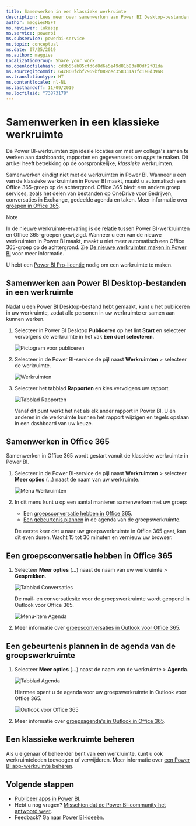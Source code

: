 ```yaml
---
title: Samenwerken in een klassieke werkruimte
description: Lees meer over samenwerken aan Power BI Desktop-bestanden in uw werkruimte, met Office 365-services zoals het delen van bestanden op OneDrive voor Bedrijven, conversaties in Exchange, agenda en taken.
author: maggiesMSFT
ms.reviewer: lukaszp
ms.service: powerbi
ms.subservice: powerbi-service
ms.topic: conceptual
ms.date: 07/25/2019
ms.author: maggies
LocalizationGroup: Share your work
ms.openlocfilehash: cddb55ab85cfd6d8d6a5e49d81b83a80df2f81da
ms.sourcegitcommit: 64c860fcbf2969bf089cec358331a1fc1e0d39a8
ms.translationtype: HT
ms.contentlocale: nl-NL
ms.lasthandoff: 11/09/2019
ms.locfileid: "73873178"
---
```

# <a name="collaborate-in-a-classic-workspace"></a>Samenwerken in een klassieke werkruimte
De Power BI-werkruimten zijn ideale locaties om met uw collega's samen te werken aan dashboards, rapporten en gegevenssets om *apps* te maken. Dit artikel heeft betrekking op de oorspronkelijke, *klassieke* werkruimten.  

Samenwerken eindigt niet met de werkruimten in Power BI. Wanneer u een van de klassieke werkruimten in Power BI maakt, maakt u automatisch een Office 365-groep op de achtergrond. Office 365 biedt een andere groep services, zoals het delen van bestanden op OneDrive voor Bedrijven, conversaties in Exchange, gedeelde agenda en taken. Meer informatie over [groepen in Office 365](https://support.office.com/article/Create-a-group-in-Office-365-7124dc4c-1de9-40d4-b096-e8add19209e9).

> [!NOTE]
> In de nieuwe werkruimte-ervaring is de relatie tussen Power BI-werkruimten en Office 365-groepen gewijzigd. Wanneer u een van de nieuwe werkruimten in Power BI maakt, maakt u niet meer automatisch een Office 365-groep op de achtergrond. Zie [De nieuwe werkruimten maken in Power BI](service-create-the-new-workspaces.md) voor meer informatie.

U hebt een [Power BI Pro-licentie](service-features-license-type.md) nodig om een werkruimte te maken.

## <a name="collaborate-on-power-bi-desktop-files-in-a-workspace"></a>Samenwerken aan Power BI Desktop-bestanden in een werkruimte
Nadat u een Power BI Desktop-bestand hebt gemaakt, kunt u het publiceren in uw werkruimte, zodat alle personen in uw werkruimte er samen aan kunnen werken.

1. Selecteer in Power BI Desktop **Publiceren** op het lint **Start** en selecteer vervolgens de werkruimte in het vak **Een doel selecteren**.
   
    ![Pictogram voor publiceren](media/service-collaborate-power-bi-workspace/power-bi-group-publish-pbix.png)
2. Selecteer in de Power BI-service de pijl naast **Werkruimten** > selecteer de werkruimte.
   
    ![Werkruimten](media/service-collaborate-power-bi-workspace/power-bi-workspace-nav-arrow.png)
3. Selecteer het tabblad **Rapporten** en kies vervolgens uw rapport.
   
    ![Tabblad Rapporten](media/service-collaborate-power-bi-workspace/power-bi-workspace-report.png)
   
    Vanaf dit punt werkt het net als elk ander rapport in Power BI. U en anderen in de werkruimte kunnen het rapport wijzigen en tegels opslaan in een dashboard van uw keuze.

## <a name="collaborate-in-office-365"></a>Samenwerken in Office 365
Samenwerken in Office 365 wordt gestart vanuit de klassieke werkruimte in Power BI.

1. Selecteer in de Power BI-service de pijl naast **Werkruimten** > selecteer **Meer opties** (...) naast de naam van uw werkruimte. 
   
   ![Menu Werkruimten](media/service-collaborate-power-bi-workspace/power-bi-app-ellipsis.png)
2. In dit menu kunt u op een aantal manieren samenwerken met uw groep: 
   
   * Een [groepsconversatie hebben in Office 365](#have-a-group-conversation-in-office-365).
   * [Een gebeurtenis plannen](#schedule-an-event-on-the-group-workspace-calendar) in de agenda van de groepswerkruimte.
   
   De eerste keer dat u naar uw groepswerkruimte in Office 365 gaat, kan dit even duren. Wacht 15 tot 30 minuten en vernieuw uw browser.

## <a name="have-a-group-conversation-in-office-365"></a>Een groepsconversatie hebben in Office 365
1. Selecteer **Meer opties** (...) naast de naam van uw werkruimte \> **Gesprekken**. 
   
    ![Tabblad Conversaties](media/service-collaborate-power-bi-workspace/power-bi-app-ellipsis.png)
   
   De mail- en conversatiesite voor de groepswerkruimte wordt geopend in Outlook voor Office 365.
   
   ![Menu-item Agenda](media/service-collaborate-power-bi-workspace/pbi_grps_o365convo.png)
2. Meer informatie over [groepsconversaties in Outlook voor Office 365](https://support.office.com/Article/Have-a-group-conversation-a0482e24-a769-4e39-a5ba-a7c56e828b22).

## <a name="schedule-an-event-on-the-group-workspace-calendar"></a>Een gebeurtenis plannen in de agenda van de groepswerkruimte
1. Selecteer **Meer opties** (...) naast de naam van de werkruimte \> **Agenda**. 
   
   ![Tabblad Agenda](media/service-collaborate-power-bi-workspace/power-bi-app-ellipsis.png)
   
   Hiermee opent u de agenda voor uw groepswerkruimte in Outlook voor Office 365.
   
   ![Outlook voor Office 365](media/service-collaborate-power-bi-workspace/pbi_grps_o365_calendar.png)
2. Meer informatie over [groepsagenda's in Outlook in Office 365](https://support.office.com/Article/Add-edit-and-subscribe-to-group-events-0cf1ad68-1034-4306-b367-d75e9818376a).

## <a name="manage-a-classic-workspace"></a>Een klassieke werkruimte beheren
Als u eigenaar of beheerder bent van een werkruimte, kunt u ook werkruimteleden toevoegen of verwijderen. Meer informatie over [een Power BI app-werkruimte beheren](service-manage-app-workspace-in-power-bi-and-office-365.md).

## <a name="next-steps"></a>Volgende stappen
* [Publiceer apps in Power BI](service-create-distribute-apps.md).
* Hebt u nog vragen? [Misschien dat de Power BI-community het antwoord weet](https://community.powerbi.com/).
* Feedback? Ga naar [Power BI-ideeën](https://ideas.powerbi.com/forums/265200-power-bi).

